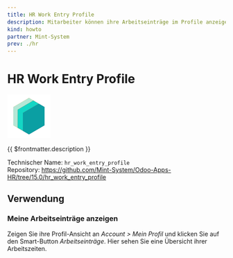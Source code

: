 ```yaml
---
title: HR Work Entry Profile
description: Mitarbeiter können ihre Arbeitseinträge im Profile anzeigen.
kind: howto
partner: Mint-System
prev: ./hr
---
```


# HR Work Entry Profile

![icon_oms_box](attachments/icons_odoo_mint_system.png)

{{ $frontmatter.description }}

Technischer Name: `hr_work_entry_profile`\
Repository: <https://github.com/Mint-System/Odoo-Apps-HR/tree/15.0/hr_work_entry_profile>

## Verwendung

### Meine Arbeitseinträge anzeigen

Zeigen Sie ihre Profil-Ansicht an _Account > Mein Profil_ und klicken Sie auf den Smart-Button _Arbeitseinträge_. Hier sehen Sie eine Übersicht ihrer Arbeitszeiten.
